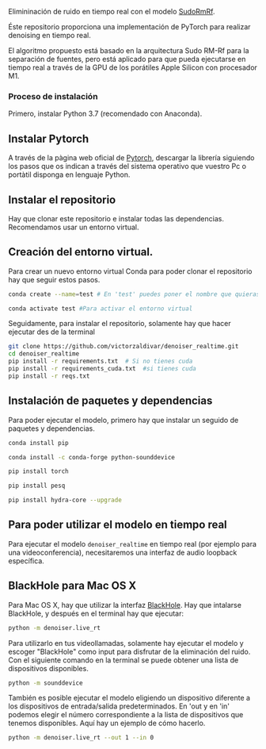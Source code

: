 Elimininación de ruido en tiempo real con el modelo [SudoRmRf](https://github.com/etzinis/sudo_rm_rf#pre-trained-models-and-easy-to-use-recipes).

Éste repositorio proporciona una implementación de PyTorch para realizar denoising en tiempo real. 

El algoritmo propuesto está basado en la arquitectura Sudo RM-Rf para la separación de fuentes, pero está aplicado para que pueda ejecutarse en tiempo real a través de la GPU de los porátiles Apple Silicon con procesador M1.

### Proceso de instalación 
Primero, instalar Python 3.7 (recomendado con Anaconda).


## Instalar Pytorch 
A través de la pàgina web oficial de [Pytorch](https://pytorch.org/), descargar la librería siguiendo los pasos que os indican a través del sistema operativo que vuestro Pc o portàtil disponga en lenguaje Python. 


## Instalar el repositorio
Hay que clonar este repositorio e instalar todas las dependencias. Recomendamos usar un entorno virtual.


## Creación del entorno virtual. 
Para crear un nuevo entorno virtual Conda para poder clonar el repositorio hay que seguir estos pasos.
```bash
conda create --name=test # En 'test' puedes poner el nombre que quieras del entorno virtual
```
```bash
conda activate test #Para activar el entorno virtual
```


Seguidamente, para instalar el repositorio, solamente hay que hacer ejecutar des de la terminal
```bash
git clone https://github.com/victorzaldivar/denoiser_realtime.git
cd denoiser_realtime
pip install -r requirements.txt  # Si no tienes cuda
pip install -r requirements_cuda.txt  #si tienes cuda
pip install -r reqs.txt
```

## Instalación de paquetes y dependencias
Para poder ejecutar el modelo, primero hay que instalar un seguido de paquetes y dependencias.
```bash
conda install pip
```
```bash
conda install -c conda-forge python-sounddevice
```
```bash
pip install torch
```
```bash
pip install pesq
```
```bash
pip install hydra-core --upgrade
```

## Para poder utilizar el modelo en tiempo real

Para ejecutar el modelo `denoiser_realtime` en tiempo real (por ejemplo para una videoconferencia), necesitaremos una interfaz de audio loopback específica.

## BlackHole para Mac OS X

Para Mac OS X, hay que utilizar la interfaz [BlackHole](https://existential.audio/blackhole/).
Hay que intalarse BlackHole, y después en el terminal hay que ejecutar:

```bash
python -m denoiser.live_rt
```

Para utilizarlo en tus videollamadas, solamente hay ejecutar el modelo y escoger "BlackHole" como input para disfrutar de la eliminación del ruido. Con el siguiente comando en la terminal se puede obtener una lista de dispositivos disponibles. 

```bash
python -m sounddevice
```

También es posible ejecutar el modelo eligiendo un dispositivo diferente a los dispositivos de entrada/salida predeterminados. En 'out y en 'in' podemos elegir el número correspondiente a la lista de dispositivos que tenemos disponibles. Aquí hay un ejemplo de cómo hacerlo.
```bash
python -m denoiser.live_rt --out 1 --in 0
```


